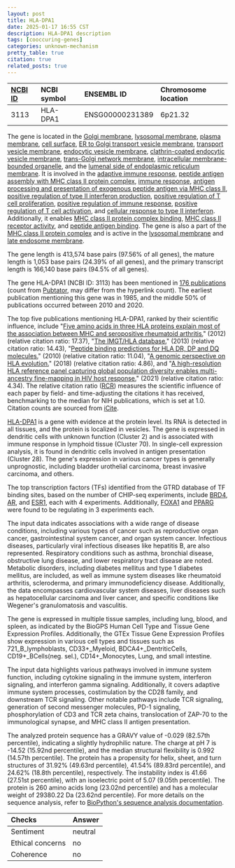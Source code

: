```yaml
---
layout: post
title: HLA-DPA1
date: 2025-01-17 16:55 CST
description: HLA-DPA1 description
tags: [cooccuring-genes]
categories: unknown-mechanism
pretty_table: true
citation: true
related_posts: true
---
```




| [NCBI ID](https://www.ncbi.nlm.nih.gov/gene/3113) | NCBI symbol | ENSEMBL ID | Chromosome location |
| :-------- | :------- | :-------- | :------- |
| 3113  | HLA-DPA1 | ENSG00000231389 | 6p21.32 |



The gene is located in the [Golgi membrane](https://amigo.geneontology.org/amigo/term/GO:0000139), [lysosomal membrane](https://amigo.geneontology.org/amigo/term/GO:0005765), [plasma membrane](https://amigo.geneontology.org/amigo/term/GO:0005886), [cell surface](https://amigo.geneontology.org/amigo/term/GO:0009986), [ER to Golgi transport vesicle membrane](https://amigo.geneontology.org/amigo/term/GO:0012507), [transport vesicle membrane](https://amigo.geneontology.org/amigo/term/GO:0030658), [endocytic vesicle membrane](https://amigo.geneontology.org/amigo/term/GO:0030666), [clathrin-coated endocytic vesicle membrane](https://amigo.geneontology.org/amigo/term/GO:0030669), [trans-Golgi network membrane](https://amigo.geneontology.org/amigo/term/GO:0032588), [intracellular membrane-bounded organelle](https://amigo.geneontology.org/amigo/term/GO:0043231), and the [lumenal side of endoplasmic reticulum membrane](https://amigo.geneontology.org/amigo/term/GO:0098553). It is involved in the [adaptive immune response](https://amigo.geneontology.org/amigo/term/GO:0002250), [peptide antigen assembly with MHC class II protein complex](https://amigo.geneontology.org/amigo/term/GO:0002503), [immune response](https://amigo.geneontology.org/amigo/term/GO:0006955), [antigen processing and presentation of exogenous peptide antigen via MHC class II](https://amigo.geneontology.org/amigo/term/GO:0019886), [positive regulation of type II interferon production](https://amigo.geneontology.org/amigo/term/GO:0032729), [positive regulation of T cell proliferation](https://amigo.geneontology.org/amigo/term/GO:0042102), [positive regulation of immune response](https://amigo.geneontology.org/amigo/term/GO:0050778), [positive regulation of T cell activation](https://amigo.geneontology.org/amigo/term/GO:0050870), and [cellular response to type II interferon](https://amigo.geneontology.org/amigo/term/GO:0071346). Additionally, it enables [MHC class II protein complex binding](https://amigo.geneontology.org/amigo/term/GO:0023026), [MHC class II receptor activity](https://amigo.geneontology.org/amigo/term/GO:0032395), and [peptide antigen binding](https://amigo.geneontology.org/amigo/term/GO:0042605). The gene is also a part of the [MHC class II protein complex](https://amigo.geneontology.org/amigo/term/GO:0042613) and is active in the [lysosomal membrane](https://amigo.geneontology.org/amigo/term/GO:0005765) and [late endosome membrane](https://amigo.geneontology.org/amigo/term/GO:0031902).


The gene length is 413,574 base pairs (97.56% of all genes), the mature length is 1,053 base pairs (24.39% of all genes), and the primary transcript length is 166,140 base pairs (94.5% of all genes).


The gene HLA-DPA1 (NCBI ID: 3113) has been mentioned in [176 publications](https://pubmed.ncbi.nlm.nih.gov/?term=%22HLA-DPA1%22) (count from [Pubtator](https://academic.oup.com/nar/article/47/W1/W587/5494727), may differ from the hyperlink count). The earliest publication mentioning this gene was in 1985, and the middle 50% of publications occurred between 2010 and 2020.


The top five publications mentioning HLA-DPA1, ranked by their scientific influence, include "[Five amino acids in three HLA proteins explain most of the association between MHC and seropositive rheumatoid arthritis.](https://pubmed.ncbi.nlm.nih.gov/22286218)" (2012) (relative citation ratio: 17.37), "[The IMGT/HLA database.](https://pubmed.ncbi.nlm.nih.gov/23080122)" (2013) (relative citation ratio: 14.43), "[Peptide binding predictions for HLA DR, DP and DQ molecules.](https://pubmed.ncbi.nlm.nih.gov/21092157)" (2010) (relative citation ratio: 11.04), "[A genomic perspective on HLA evolution.](https://pubmed.ncbi.nlm.nih.gov/28687858)" (2018) (relative citation ratio: 4.86), and "[A high-resolution HLA reference panel capturing global population diversity enables multi-ancestry fine-mapping in HIV host response.](https://pubmed.ncbi.nlm.nih.gov/34611364)" (2021) (relative citation ratio: 4.34). The relative citation ratio ([RCR](https://journals.plos.org/plosbiology/article?id=10.1371/journal.pbio.1002541)) measures the scientific influence of each paper by field- and time-adjusting the citations it has received, benchmarking to the median for NIH publications, which is set at 1.0. Citation counts are sourced from [iCite](https://icite.od.nih.gov).


[HLA-DPA1](https://www.proteinatlas.org/ENSG00000231389-HLA-DPA1) is a gene with evidence at the protein level. Its RNA is detected in all tissues, and the protein is localized in vesicles. The gene is expressed in dendritic cells with unknown function (Cluster 2) and is associated with immune response in lymphoid tissue (Cluster 70). In single-cell expression analysis, it is found in dendritic cells involved in antigen presentation (Cluster 28). The gene's expression in various cancer types is generally unprognostic, including bladder urothelial carcinoma, breast invasive carcinoma, and others.


The top transcription factors (TFs) identified from the GTRD database of TF binding sites, based on the number of CHIP-seq experiments, include [BRD4](https://www.ncbi.nlm.nih.gov/gene/23476), [AR](https://www.ncbi.nlm.nih.gov/gene/367), and [ESR1](https://www.ncbi.nlm.nih.gov/gene/2099), each with 4 experiments. Additionally, [FOXA1](https://www.ncbi.nlm.nih.gov/gene/3169) and [PPARG](https://www.ncbi.nlm.nih.gov/gene/5468) were found to be regulating in 3 experiments each.



The input data indicates associations with a wide range of disease conditions, including various types of cancer such as reproductive organ cancer, gastrointestinal system cancer, and organ system cancer. Infectious diseases, particularly viral infectious diseases like hepatitis B, are also represented. Respiratory conditions such as asthma, bronchial disease, obstructive lung disease, and lower respiratory tract disease are noted. Metabolic disorders, including diabetes mellitus and type 1 diabetes mellitus, are included, as well as immune system diseases like rheumatoid arthritis, scleroderma, and primary immunodeficiency disease. Additionally, the data encompasses cardiovascular system diseases, liver diseases such as hepatocellular carcinoma and liver cancer, and specific conditions like Wegener's granulomatosis and vasculitis.



The gene is expressed in multiple tissue samples, including lung, blood, and spleen, as indicated by the BioGPS Human Cell Type and Tissue Gene Expression Profiles. Additionally, the GTEx Tissue Gene Expression Profiles show expression in various cell types and tissues such as 721_B_lymphoblasts, CD33+_Myeloid, BDCA4+_DentriticCells, CD19+_BCells(neg. sel.), CD14+_Monocytes, Lung, and small intestine.


The input data highlights various pathways involved in immune system function, including cytokine signaling in the immune system, interferon signaling, and interferon gamma signaling. Additionally, it covers adaptive immune system processes, costimulation by the CD28 family, and downstream TCR signaling. Other notable pathways include TCR signaling, generation of second messenger molecules, PD-1 signaling, phosphorylation of CD3 and TCR zeta chains, translocation of ZAP-70 to the immunological synapse, and MHC class II antigen presentation.



The analyzed protein sequence has a GRAVY value of -0.029 (82.57th percentile), indicating a slightly hydrophilic nature. The charge at pH 7 is -14.52 (15.92nd percentile), and the median structural flexibility is 0.992 (14.57th percentile). The protein has a propensity for helix, sheet, and turn structures of 31.92% (49.63rd percentile), 41.54% (89.83rd percentile), and 24.62% (18.8th percentile), respectively. The instability index is 41.66 (27.51st percentile), with an isoelectric point of 5.07 (9.05th percentile). The protein is 260 amino acids long (23.02nd percentile) and has a molecular weight of 29380.22 Da (23.62nd percentile). For more details on the sequence analysis, refer to [BioPython's sequence analysis documentation](https://biopython.org/docs/1.75/api/Bio.SeqUtils.ProtParam.html).





| Checks    | Answer |
| :-------- | :------- |
| Sentiment  | neutral   |
| Ethical concerns | no     |
| Coherence    | no    |